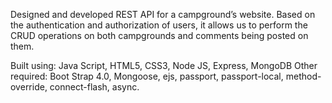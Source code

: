 
Designed and developed REST API for a campground’s website. Based on the authentication and authorization of users, it allows us to perform the
CRUD operations on both campgrounds and comments being posted on them.

Built using: Java Script, HTML5, CSS3, Node JS, Express, MongoDB
Other required: Boot Strap 4.0, Mongoose, ejs, passport, passport-local, method-override, connect-flash, async.

